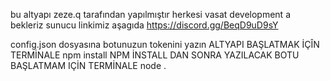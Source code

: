 bu altyapı zeze.q tarafından yapılmıştır herkesi vasat development a bekleriz sunucu linkimiz aşagıda
https://discord.gg/BeqD9uD9sY

config.json dosyasına botunuzun tokenini yazın 
ALTYAPI BAŞLATMAK İÇÎN TERMİNALE 
npm install 
NPM İNSTALL DAN SONRA YAZILACAK BOTU BAŞLATMAM IÇİN TERMİNALE 
node . 

